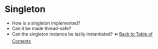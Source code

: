 # Singleton
- How is a singleton implemented?
- Can it be made thread-safe?
- Can the singleton instance be lazily instantiated?
:rewind: [Back to Table of Contents](../README.md) <!-- BackToC -->
